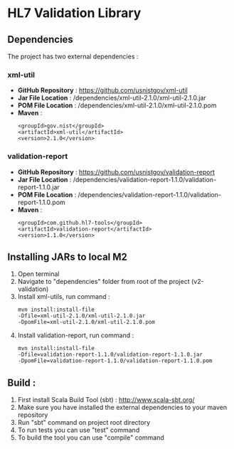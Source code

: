 # HL7 Validation Library

## Dependencies

The project has two external dependencies :

### xml-util

* __GitHub Repository__ : https://github.com/usnistgov/xml-util
* __Jar File Location__ : /dependencies/xml-util-2.1.0/xml-util-2.1.0.jar
* __POM File Location__ : /dependencies/xml-util-2.1.0/xml-util-2.1.0.pom
* __Maven__ :
    ```
    <groupId>gov.nist</groupId>
    <artifactId>xml-util</artifactId>
    <version>2.1.0</version>
    ```

### validation-report

* __GitHub Repository__ : https://github.com/usnistgov/validation-report
* __Jar File Location__ : /dependencies/validation-report-1.1.0/validation-report-1.1.0.jar
* __POM File Location__ : /dependencies/validation-report-1.1.0/validation-report-1.1.0.pom
* __Maven__ :
    ```
    <groupId>com.github.hl7-tools</groupId>
    <artifactId>validation-report</artifactId>
    <version>1.1.0</version>
    ```

## Installing JARs to local M2
1) Open terminal
2) Navigate to "dependencies" folder from root of the project (v2-validation)
3) Install xml-utils, run command :
    ```
    mvn install:install-file 
    -Dfile=xml-util-2.1.0/xml-util-2.1.0.jar
    -DpomFile=xml-util-2.1.0/xml-util-2.1.0.pom
    ```
4) Install validation-report, run command :
    ```
    mvn install:install-file 
    -Dfile=validation-report-1.1.0/validation-report-1.1.0.jar
    -DpomFile=validation-report-1.1.0/validation-report-1.1.0.pom
    ```

## Build :

1) First install Scala Build Tool (sbt) : http://www.scala-sbt.org/
2) Make sure you have installed the external dependencies to your maven repository
3) Run "sbt" command on project root directory
4) To run tests you can use "test" command
5) To build the tool you can use "compile" command
